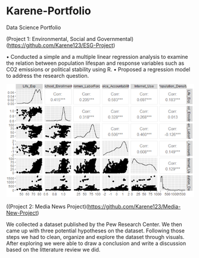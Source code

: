 # Karene-Portfolio
Data Science Portfolio

(Project 1: Environmental, Social and Governmental)(https://github.com/Karene123/ESG-Project)

•	Conducted a simple and a multiple linear regression analysis to examine the relation between population lifespan and response variables such as CO2 emissions or political stability using R.
• Proposed a regression model to address the research question. 

![](https://github.com/Karene123/Karene-Portfolio/blob/main/Screenshot%202022-05-18%20003222.png)

((Project 2: Media News Project)(https://github.com/Karene123/Media-New-Project)

We collected a dataset published by the Pew Research Center. We then came up with three potential hypotheses on the dataset. Following those steps we had to clean, organize and explore the dataset through visuals. After exploring we were able to draw a conclusion and write a discussion based on the litterature review we did. 


